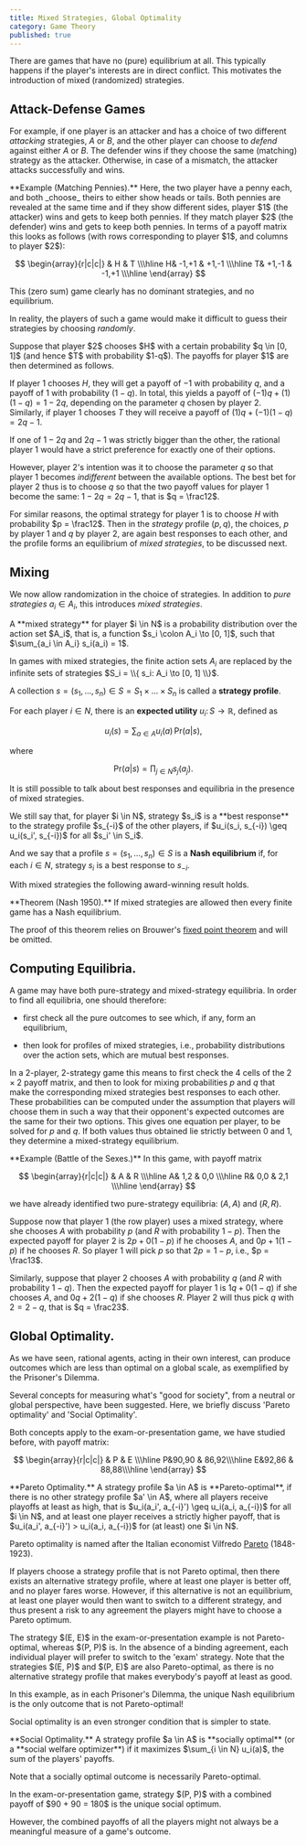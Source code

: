 ```yaml
---
title: Mixed Strategies, Global Optimality
category: Game Theory
published: true
---
```


There are games that have no (pure) equilibrium at all.  This
typically happens if the player's interests are in direct conflict.
This motivates the introduction of mixed (randomized) strategies.

## Attack-Defense Games

For example, if one player is an attacker and
has a choice of two different _attacking_ strategies, $A$ or $B$, and
the other player can choose to _defend_ against either $A$ or $B$.  The
defender wins if they choose the same (matching) strategy as the
attacker.  Otherwise, in case of a mismatch, the attacker attacks
successfully and wins.

<div class="example" markdown="1">
**Example (Matching Pennies).**
Here, the two player have a penny each, and both _choose_ theirs to
either show heads or tails.  Both pennies are revealed at the same time
and if they show different sides, player $1$ (the attacker) wins and gets
to keep both pennies. If they match player $2$ (the defender) wins and gets
to keep both pennies.  In terms of a payoff matrix this looks as follows
(with rows corresponding to player $1$, and columns to player $2$):

$$
\begin{array}{r|c|c|}
& H & T \\\hline
H& -1,+1 & +1,-1 \\\hline
T& +1,-1 & -1,+1 \\\hline
\end{array}
$$

This (zero sum) game clearly has no dominant strategies, and no
equilibrium.
</div>

In reality, the players of such a game would make it difficult to guess their
strategies by choosing _randomly_.

<div class ="example" markdown="1">
Suppose that player $2$ chooses $H$ with a certain probability $q \in [0, 1]$
(and hence $T$ with probability $1-q$).
The payoffs for player $1$ are then determined as follows.

If player $1$ chooses $H$, they will get a payoff of $-1$ with
probability $q$, and a payoff of $1$ with probability $(1-q)$.  In
total, this yields a payoff of $(-1)q + (1)(1-q) = 1 -2q$, depending
on the parameter $q$ chosen by player $2$.  Similarly, if player $1$
chooses $T$ they will receive a payoff of $(1)q + (-1)(1-q) = 2q-1$.

If one of $1-2q$ and $2q - 1$ was strictly bigger than the
other, the rational player $1$ would have a strict preference
for exactly one of their options.

However, player $2$'s intention was it to choose the parameter $q$
so that player $1$ becomes _indifferent_ between the available options.
The best bet for player $2$ thus is to choose $q$ so that
the two payoff values for player $1$ become the same:
$1 - 2q = 2q - 1$, that is $q = \frac12$.

For similar reasons, the optimal strategy for player $1$ is
to choose $H$ with probability $p = \frac12$.  Then
in the _strategy_ profile $(p, q)$, the choices,
$p$ by player $1$ and $q$ by player $2$,
are again best responses to each other,
and the profile forms an equilibrium of
_mixed strategies_, to be discussed next.
</div>

## Mixing

We now allow randomization in the choice of strategies.
In addition to _pure strategies_ $a_i \in A_i$,  this introduces
_mixed strategies_.

<div class="note" markdown="1">
A **mixed strategy** for player $i \in N$ is a
probability distribution over the action set $A_i$, that is, a function $s_i \colon A_i \to [0, 1]$, such
that $\sum_{a_i \in A_i} s_i(a_i) = 1$.

In games with mixed strategies, the finite action sets $A_i$ are
replaced by the infinite sets of strategies $S_i = \\{ s_i: A_i \to [0,
1] \\}$.

A collection $s = (s_1, \dots, s_n) \in S = S_1 \times \dots \times S_n$
is called a **strategy profile**.

For each player $i \in N$,  there is an **expected utility** $u_i \colon S \to \mathbb{R}$, defined as

$$
u_i(s) = \sum_{a \in A} u_i(a)\, \mathrm{Pr}(a | s),
$$

where

$$
\mathrm{Pr}(a | s) = \prod_{j \in N} s_j(a_j).
$$

</div>

It is still possible to talk about best responses
and equilibria in the presence of mixed strategies.

<div class="note" markdown="1">
We still say that, for player $i \in N$, strategy $s_i$ is a **best response** to the strategy profile $s_{-i}$ of the other players, if
$u_i(s_i, s_{-i}) \geq u_i(s_i', s_{-i})$ for all $s_i' \in S_i$.

And we say that a profile $s = (s_1, \dots, s_n) \in S$ is a **Nash
equilibrium** if, for each $i \in N$, strategy $s_i$ is a best
response to $s_{-i}$.
</div>

With mixed strategies the following award-winning result holds.

<div class="note" markdown="1">
**Theorem (Nash 1950).**  If mixed strategies are allowed then every
finite game has a Nash equilibrium.
</div>

The proof of this theorem relies on Brouwer's [fixed point theorem]
and will be omitted.

## Computing Equilibria.

A game may have both pure-strategy and mixed-strategy equilibria.
In order to find all equilibria, one should therefore:

* first check all the pure outcomes to see which, if any, form an equilibrium,

* then look for profiles of mixed strategies, i.e., probability
distributions over the action sets, which are mutual best responses.

In a $2$-player, $2$-strategy game this means to first check the $4$
cells of the $2 \times 2$ payoff matrix, and then to look for mixing
probabilities $p$ and $q$ that make the corresponding mixed strategies
best responses to each other.  These probabilities can be computed under
the assumption that players will choose them in such a way
that their opponent's expected outcomes are the same for their two options.
This gives one equation per player, to be solved for $p$ and $q$.
If both values thus obtained lie strictly between $0$ and $1$,
they determine a mixed-strategy equilibrium.

<div class="example" markdown="1">
**Example (Battle of the Sexes.)**  In this game, with payoff matrix

$$
\begin{array}{r|c|c|}
& A & R \\\hline
A& 1,2 & 0,0 \\\hline
R& 0,0 & 2,1 \\\hline
\end{array}
$$

we have already identified two pure-strategy equilibria: $(A, A)$ and $(R, R)$.

Suppose now that player $1$ (the row player) uses a mixed strategy,
where she chooses $A$ with probability $p$ (and $R$ with probability $1-p$).
Then the expected payoff for player $2$ is
$2p + 0(1-p)$ if he chooses $A$, and $0p + 1(1-p)$ if he chooses $R$.
So player $1$ will pick $p$ so that $2p = 1 - p$, i.e., $p = \frac13$.

Similarly, suppose that player $2$ chooses $A$ with probability $q$ (and $R$ with probability $1-q$).
Then the expected payoff for player $1$ is
$1q + 0(1-q)$ if she chooses $A$, and $0q + 2(1-q)$ if she chooses
$R$.  Player $2$ will thus pick $q$ with $2 = 2 - q$, that is $q = \frac23$.
</div>

## Global Optimality.

As we have seen, rational agents, acting in their own interest,
can produce outcomes which are less than optimal on a global scale,
as exemplified by the Prisoner's Dilemma.

Several concepts for measuring what's "good for society", from a
neutral or global perspective, have been suggested.  Here, we briefly
discuss 'Pareto optimality' and 'Social Optimality'.

<div class="example" markdown="1">
Both concepts
apply to the exam-or-presentation game, we have studied before, with
payoff matrix:

$$
\begin{array}{r|c|c|}
& P & E \\\hline
P&90,90 & 86,92\\\hline
E&92,86 & 88,88\\\hline
\end{array}
$$

</div>

<div class="note" markdown="1">
**Pareto Optimality.**
A strategy profile $a \in A$ is
**Pareto-optimal**, if there is no other strategy profile $a' \in A$,
where all players receive playoffs at least as high, that is $u_i(a_i', a_{-i}') \geq u_i(a_i, a_{-i})$ for all $i \in N$, and at least one player receives a
strictly higher payoff,
that is $u_i(a_i', a_{-i}') > u_i(a_i, a_{-i})$ for (at least) one $i \in N$.
</div>

Pareto optimality is named after the Italian economist Vilfredo
[Pareto] (1848-1923).

If players choose a strategy profile that is not Pareto
optimal, then there exists an alternative strategy profile, where at
least one player is better off, and no player fares worse.
However, if this alternative is not an equilibrium, at least one
player would then want to switch to a different strategy, and thus
present a risk to any agreement the players might have to choose
a Pareto optimum.

<div class="example" markdown="1">
The strategy $(E, E)$ in the exam-or-presentation example is not
Pareto-optimal, whereas $(P, P)$ is.
In the absence of a binding agreement, each individual player will
prefer to switch to the 'exam' strategy.  Note that the strategies
$(E, P)$ and $(P, E)$ are also Pareto-optimal,
as there is no alternative strategy profile that makes everybody's
payoff at least as good.
</div>

In this example, as in each Prisoner's Dilemma,
the unique Nash equilibrium is the only outcome that is not Pareto-optimal!

Social optimality is an even stronger condition that is simpler to state.

<div class="note" markdown="1">
**Social Optimality.** A strategy profile $a \in A$
is **socially optimal** (or a **social welfare optimizer**)
if it maximizes $\sum_{i \in N} u_i(a)$, the sum of the players' payoffs.
</div>

Note that a socially optimal outcome is necessarily Pareto-optimal.

<div class="example" markdown="1">
In the exam-or-presentation game, strategy $(P, P)$ with
a combined payoff of $90 + 90 = 180$ is the unique social optimum.
</div>

However, the combined payoffs of all the players might not always
be a meaningful measure of a game's outcome.

[pareto]: https://en.wikipedia.org/wiki/Vilfredo_Pareto
[fixed point theorem]: https://en.wikipedia.org/wiki/Brouwer_fixed-point_theorem

